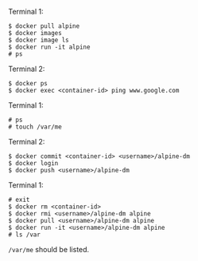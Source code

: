 Terminal 1:
```
$ docker pull alpine
$ docker images
$ docker image ls
$ docker run -it alpine
# ps
```

Terminal 2:
```
$ docker ps
$ docker exec <container-id> ping www.google.com
```

Terminal 1:
```
# ps
# touch /var/me
```

Terminal 2:
```
$ docker commit <container-id> <username>/alpine-dm
$ docker login
$ docker push <username>/alpine-dm
```

Terminal 1:
```
# exit
$ docker rm <container-id>
$ docker rmi <username>/alpine-dm alpine
$ docker pull <username>/alpine-dm alpine
$ docker run -it <username>/alpine-dm alpine
# ls /var
```
`/var/me` should be listed.